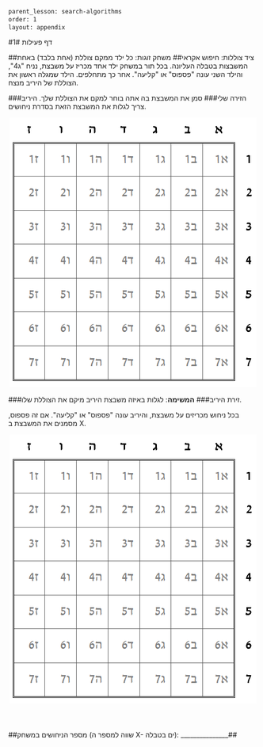 ```
parent_lesson: search-algorithms
order: 1
layout: appendix
```

#דף פעילות 1#

##ציד צוללות: חיפוש אקראי##
משחק זוגות: כל ילד ממקם צוללת (אחת בלבד) באחת המשבצות בטבלה העליונה. בכל תור במשחק ילד אחד מכריז על משבצת, נניח "ג4", והילד השני עונה "פספוס" או "קליעה". אחר כך מתחלפים. הילד שמגלה ראשון את הצוללת של היריב מנצח.

###הזירה שלי###
סמן את המשבצת בה אתה בוחר למקם את הצוללת שלך.
היריב צריך לגלות את המשבצת הזאת בסדרת ניחושים.

<div id="container" align="center">
  <img class="img-responsive" src="img07.png" title=""/>
</div>


###זירת היריב###
**המשימה**: לגלות באיזה משבצת היריב מיקם את הצוללת שלו.

בכל ניחוש מכריזים על משבצת, והיריב עונה "פספוס" או "קליעה".
אם זה פספוס, מסמנים את המשבצת ב X.

<div id="container" align="center">
  <img class="img-responsive" src="img07.png" title=""/>
</div>
<br>
<br>
<br>
##מספר הניחושים במשחק (שווה למספר ה X- ים בטבלה): _______________##
